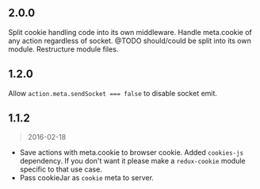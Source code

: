 ## 2.0.0

Split cookie handling code into its own middleware. Handle meta.cookie of any action regardless of socket. @TODO should/could be split into its own module. Restructure module files.

## 1.2.0

Allow `action.meta.sendSocket === false` to disable socket emit.

## 1.1.2
> 2016-02-18

* Save actions with meta.cookie to browser cookie. Added `cookies-js` dependency. If you don't want it please make a `redux-cookie` module specific to that use case.
* Pass cookieJar as `cookie` meta to server.
